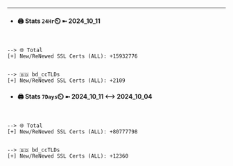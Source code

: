 

---
- #### 🖨️ **Stats** `24Hr`⏲️ ➼ 2024_10_11
```console


--> 🌐 Total
[+] New/ReNewed SSL Certs (ALL): +15932776


--> 🇧🇩 bd_ccTLDs
[+] New/ReNewed SSL Certs (ALL): +2109

```

- #### 🖨️ **Stats** `7Days`⏲️ ➼ 2024_10_11 <--> 2024_10_04
```console


--> 🌐 Total
[+] New/ReNewed SSL Certs (ALL): +80777798


--> 🇧🇩 bd_ccTLDs
[+] New/ReNewed SSL Certs (ALL): +12360

```

